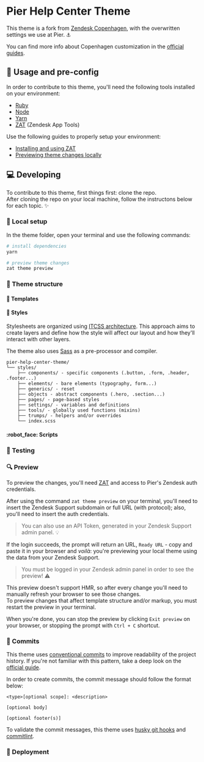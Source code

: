# Pier Help Center Theme
This theme is a fork from [Zendesk Copenhagen](https://github.com/zendesk/copenhagen_theme), with the overwritten settings we use at Pier. :anchor:

You can find more info about Copenhagen customization in the [official guides](https://support.zendesk.com/hc/en-us/sections/206670747).


## :closed_book: Usage and pre-config
In order to contribute to this theme, you'll need the following tools installed on your environment:
- [Ruby](https://www.ruby-lang.org/pt/)
- [Node](https://nodejs.org/en/)
- [Yarn](https://yarnpkg.com/)
- [ZAT](https://developer.zendesk.com/documentation/apps/zendesk-app-tools-zat/installing-and-using-zat/) (Zendesk App Tools)

Use the following guides to properly setup your environment:
- [Installing and using ZAT](https://developer.zendesk.com/documentation/apps/zendesk-app-tools-zat/installing-and-using-zat/?_ga=2.98217180.278167839.1663181956-2046075260.1663181956)
- [Previewing theme changes locally](https://support.zendesk.com/hc/en-us/articles/4408822095642)


## :computer: Developing
To contribute to this theme, first things first: clone the repo.  
After cloning the repo on your local machine, follow the instructons below for each topic. :sparkles:

### :wrench: Local setup
In the theme folder, open your terminal and use the following commands:
```sh
# install dependencies
yarn

# preview theme changes
zat theme preview
```


### :file_folder: Theme structure

#### :page_facing_up: Templates

#### :art: Styles
Stylesheets are organized using [ITCSS architecture](https://www.xfive.co/blog/itcss-scalable-maintainable-css-architecture/). This approach aims to create layers and define how the style will affect our layout and how they'll interact with other layers.

The theme also uses [Sass](https://sass-lang.com/) as a pre-processor and compiler.

```text
pier-help-center-theme/
└── styles/
    ├── components/ - specific components (.button, .form, .header, .footer...)
    ├── elements/ - bare elements (typography, form...)
    ├── generics/ - reset
    ├── objects - abstract components (.hero, .section...)
    ├── pages/ - page-based styles
    ├── settings/ - variables and definitions
    ├── tools/ - globally used functions (mixins)
    ├── trumps/ - helpers and/or overrides
    └── index.scss
```


#### :robot_face: Scripts


### :microscope: Testing


### :mag: Preview 
To preview the changes, you'll need [ZAT](https://developer.zendesk.com/documentation/apps/zendesk-app-tools-zat/installing-and-using-zat/) and access to Pier's Zendesk auth credentials.

After using the command `zat theme preview` on your terminal, you'll need to insert the Zendesk Support subdomain or full URL (with protocol); also, you'll need to insert the auth credentials.

> You can also use an API Token, generated in your Zendesk Support admin panel. :bulb:

If the login succeeds, the prompt will return an URL, `Ready URL` - copy and paste it in your browser and _voilà_: you're previewing your local theme using the data from your Zendesk Support.

> You must be logged in your Zendesk admin panel in order to see the preview! :warning:

This preview doesn't support HMR, so after every change you'll need to manually refresh your browser to see those changes.  
To preview changes that affect template structure and/or markup, you must restart the preview in your terminal.

When you're done, you can stop the preview by clicking `Exit preview` on your browser, or stopping the prompt with `Ctrl + C` shortcut.

### :postbox: Commits
This theme uses [conventional commits](https://conventionalcommits.org/) to improve readability of the project history. If you're not familiar with this pattern, take a deep look on the [official guide](https://www.conventionalcommits.org/en/v1.0.0/#summary).

In order to create commits, the commit message should follow the format below:
```text
<type>[optional scope]: <description>

[optional body]

[optional footer(s)]
```

To validate the commit messages, this theme uses [husky git hooks](https://github.com/typicode/husky) and [commitlint](https://github.com/conventional-changelog/commitlint).

### :rocket: Deployment
